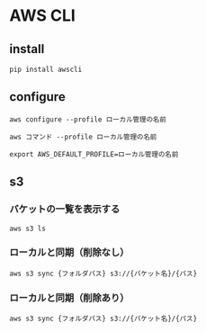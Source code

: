 # AWS CLI

## install
```
pip install awscli
```

## configure
```
aws configure --profile ローカル管理の名前
```

```
aws コマンド --profile ローカル管理の名前
```

```
export AWS_DEFAULT_PROFILE=ローカル管理の名前
```


## s3
### バケットの一覧を表示する
```
aws s3 ls
```

### ローカルと同期（削除なし）
```
aws s3 sync {フォルダパス} s3://{バケット名}/{パス}
```
### ローカルと同期（削除あり）
```
aws s3 sync {フォルダパス} s3://{バケット名}/{パス}
```